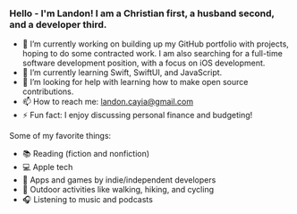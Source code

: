 ### Hello - I'm Landon! I am a Christian first, a husband second, and a developer third.

- 🔭 I’m currently working on building up my GitHub portfolio with projects, hoping to do some contracted work. I am also searching for a full-time software development position, with a focus on iOS development.
- 🌱 I’m currently learning Swift, SwiftUI, and JavaScript.
- 🤔 I’m looking for help with learning how to make open source contributions.
- 📫 How to reach me: landon.cayia@gmail.com
- ⚡ Fun fact: I enjoy discussing personal finance and budgeting!

Some of my favorite things:

- 📚 Reading (fiction and nonfiction)
- 💻 Apple tech
- 📱 Apps and games by indie/independent developers
- 👟 Outdoor activities like walking, hiking, and cycling
- 🎧 Listening to music and podcasts
